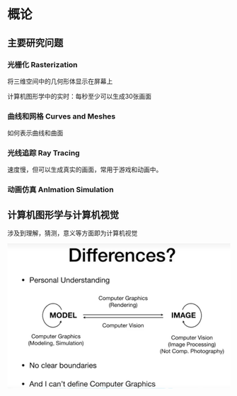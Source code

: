 # 概论

## 主要研究问题

### 光栅化 Rasterization

将三维空间中的几何形体显示在屏幕上

计算机图形学中的实时：每秒至少可以生成30张画面

### 曲线和网格 Curves and Meshes

如何表示曲线和曲面

### 光线追踪 Ray Tracing

速度慢，但可以生成真实的画面，常用于游戏和动画中。

### 动画仿真 AnImation Simulation

## 计算机图形学与计算机视觉

涉及到理解，猜测，意义等方面即为计算机视觉

![image-20241205203602616](assets/image-20241205203602616.png)
